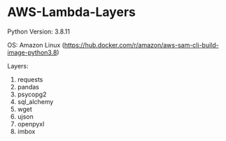 # AWS-Lambda-Layers

Python Version: 3.8.11

OS: Amazon Linux (https://hub.docker.com/r/amazon/aws-sam-cli-build-image-python3.8)

Layers:
1. requests
2. pandas
3. psycopg2
4. sql_alchemy
5. wget
6. ujson
7. openpyxl
8. imbox
